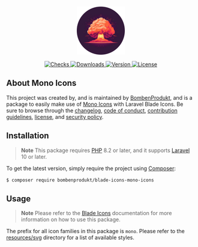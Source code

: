 <p align="center">
    <a href="https://bombenprodukt.com" target="_blank">
        <img src="https://raw.githubusercontent.com/BombenProdukt/assets/main/logo-text.svg" width="128" alt="BombenProdukt Logo" />
    </a>
</p>

<p align="center">
    <a href="https://github.com/BombenProdukt/blade-icons-mono-icons/actions">
        <img src="https://badge.sh/github/check-runs/BombenProdukt/blade-icons-mono-icons" alt="Checks" />
    </a>
    <a href="https://packagist.org/packages/bombenprodukt/blade-icons-mono-icons">
        <img src="https://badge.sh/packagist/downloads/BombenProdukt/blade-icons-mono-icons" alt="Downloads" />
    </a>
    <a href="https://packagist.org/packages/bombenprodukt/blade-icons-mono-icons">
        <img src="https://badge.sh/packagist/version/BombenProdukt/blade-icons-mono-icons" alt="Version" />
    </a>
    <a href="https://packagist.org/packages/bombenprodukt/blade-icons-mono-icons">
        <img src="https://badge.sh/packagist/license/BombenProdukt/blade-icons-mono-icons" alt="License" />
    </a>
</p>

## About Mono Icons

This project was created by, and is maintained by [BombenProdukt](https://github.com/BombenProdukt), and is a package to easily make use of [Mono Icons](https://github.com/mono-company/mono-icons) with Laravel Blade Icons. Be sure to browse through the [changelog](CHANGELOG.md), [code of conduct](.github/CODE_OF_CONDUCT.md), [contribution guidelines](.github/CONTRIBUTING.md), [license](LICENSE), and [security policy](.github/SECURITY.md).

## Installation

> **Note**
> This package requires [PHP](https://www.php.net/) 8.2 or later, and it supports [Laravel](https://laravel.com/) 10 or later.

To get the latest version, simply require the project using [Composer](https://getcomposer.org/):

```bash
$ composer require bombenprodukt/blade-icons-mono-icons
```

## Usage

> **Note**
> Please refer to the [Blade Icons](https://github.com/BombenProdukt/blade-icons) documentation for more information on how to use this package.

The prefix for all icon families in this package is `mono`. Please refer to the [resources/svg](/resources/svg) directory for a list of available styles.
